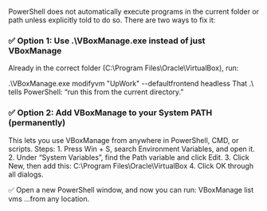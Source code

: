PowerShell does not automatically execute programs in the current folder or path unless explicitly told to do so. 
There are two ways to fix it:

### ✅ Option 1: Use .\VBoxManage.exe instead of just VBoxManage
Already in the correct folder (C:\Program Files\Oracle\VirtualBox), run:

.\VBoxManage.exe modifyvm "UpWork" --defaultfrontend headless
That .\ tells PowerShell: “run this from the current directory.”

### ✅ Option 2: Add VBoxManage to your System PATH (permanently)
This lets you use VBoxManage from anywhere in PowerShell, CMD, or scripts.
Steps:
	1. Press Win + S, search Environment Variables, and open it.
	2. Under “System Variables”, find the Path variable and click Edit.
	3. Click New, then add this: C:\Program Files\Oracle\VirtualBox
	4. Click OK through all dialogs.

  ✅ Open a new PowerShell window, and now you can run:
VBoxManage list vms
...from any location.
